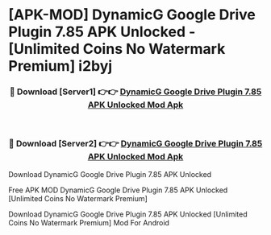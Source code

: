 # [APK-MOD] DynamicG Google Drive Plugin 7.85 APK Unlocked - [Unlimited Coins No Watermark Premium] i2byj



<div align="center">
<h3>🔴 Download [Server1] 👉👉 <a href="https://momento.my/?title=DynamicG_Google_Drive_Plugin_7.85_APK_Unlocked">DynamicG Google Drive Plugin 7.85 APK Unlocked Mod Apk</a></h3><br>

<h3>🔴 Download [Server2] 👉👉 <a href="https://momento.my/?title=DynamicG_Google_Drive_Plugin_7.85_APK_Unlocked">DynamicG Google Drive Plugin 7.85 APK Unlocked Mod Apk</a></h3>
</div>



Download DynamicG Google Drive Plugin 7.85 APK Unlocked 

Free APK MOD DynamicG Google Drive Plugin 7.85 APK Unlocked [Unlimited Coins No Watermark Premium]

Download DynamicG Google Drive Plugin 7.85 APK Unlocked [Unlimited Coins No Watermark Premium] Mod For Android
